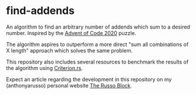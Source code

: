 # find-addends
An algorithm to find an arbitrary number of addends which sum to a desired number.
Inspired by the [Advent of Code 2020](https://adventofcode.com/2020/day/1) puzzle.

The algorithm aspires to outperform a more direct "sum all combinations of X length"
approach which solves the same problem.

This repository also includes several resources to benchmark the results of the
algorithm using [Criterion.rs](https://github.com/bheisler/criterion.rs).

Expect an article regarding the development in this repository on my (anthonyarusso)
personal website [The Russo Block](https://therussoblock.com).
